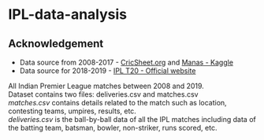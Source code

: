 # IPL-data-analysis

## Acknowledgement
* Data source from 2008-2017 - [CricSheet.org](https://cricsheet.org/) and [Manas - Kaggle](https://www.kaggle.com/manasgarg/ipl)
* Data source for 2018-2019 - [IPL T20 - Official website](https://www.iplt20.com/)       

All Indian Premier League matches between 2008 and 2019.    
Dataset contains two files: deliveries.csv and matches.csv    
*matches.csv* contains details related to the match such as location, contesting teams, umpires, results, etc.    
*deliveries.csv* is the ball-by-ball data of all the IPL matches including data of the batting team, batsman, bowler, non-striker, runs scored, etc.

